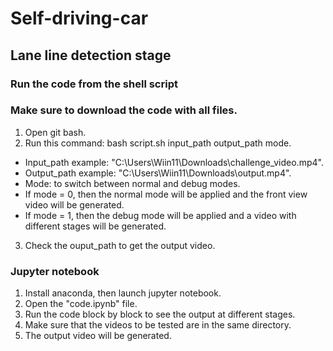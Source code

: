# Self-driving-car
## Lane line detection stage
### Run the code from the shell script 
### Make sure to download the code with all files. 
1. Open git bash. 
2. Run this command: bash script.sh input\_path output\_path mode.
- Input\_path example: "C:\Users\Wiin11\Downloads\challenge\_video.mp4".
- Output\_path example: "C:\Users\Wiin11\Downloads\output.mp4".
- Mode: to switch between normal and debug modes.
- If mode = 0, then the normal mode will be applied and the front view video will be generated.
- If mode = 1, then the debug mode will be applied and a video with different stages will be generated.  
3. Check the ouput\_path to get the output video.
### Jupyter notebook
1. Install anaconda, then launch jupyter notebook. 
2. Open the "code.ipynb" file.
3. Run the code block by block to see the output at different stages.
4. Make sure that the videos to be tested are in the same directory.
5. The output video will be generated.  
